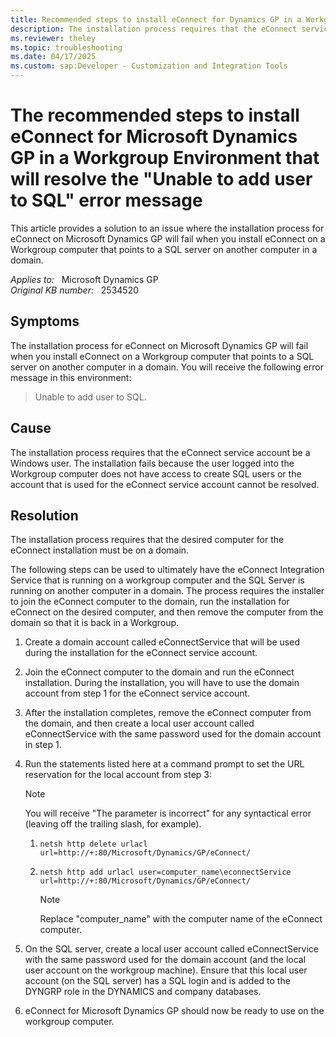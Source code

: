 ```yaml
---
title: Recommended steps to install eConnect for Dynamics GP in a Workgroup Environment
description: The installation process requires that the eConnect service account be a Windows user. The installation fails because the user logged into the Workgroup computer does not have access to create SQL users or the account being used for the eConnect service account cannot be resolved. This article contains a workaround to the issue.
ms.reviewer: theley
ms.topic: troubleshooting
ms.date: 04/17/2025
ms.custom: sap:Developer - Customization and Integration Tools
---
```

# The recommended steps to install eConnect for Microsoft Dynamics GP in a Workgroup Environment that will resolve the "Unable to add user to SQL" error message

This article provides a solution to an issue where the installation process for eConnect on Microsoft Dynamics GP will fail when you install eConnect on a Workgroup computer that points to a SQL server on another computer in a domain.

_Applies to:_ &nbsp; Microsoft Dynamics GP  
_Original KB number:_ &nbsp; 2534520

## Symptoms

The installation process for eConnect on Microsoft Dynamics GP will fail when you install eConnect on a Workgroup computer that points to a SQL server on another computer in a domain. You will receive the following error message in this environment:

> Unable to add user to SQL.

## Cause

The installation process requires that the eConnect service account be a Windows user. The installation fails because the user logged into the Workgroup computer does not have access to create SQL users or the account that is used for the eConnect service account cannot be resolved.

## Resolution

The installation process requires that the desired computer for the eConnect installation must be on a domain.

The following steps can be used to ultimately have the eConnect Integration Service that is running on a workgroup computer and the SQL Server is running on another computer in a domain. The process requires the installer to join the eConnect computer to the domain, run the installation for eConnect on the desired computer, and then remove the computer from the domain so that it is back in a Workgroup.

1. Create a domain account called eConnectService that will be used during the installation for the eConnect service account.
2. Join the eConnect computer to the domain and run the eConnect installation. During the installation, you will have to use the domain account from step 1 for the eConnect service account.
3. After the installation completes, remove the eConnect computer from the domain, and then create a local user account called eConnectService with the same password used for the domain account in step 1.
4. Run the statements listed here at a command prompt to set the URL reservation for the local account from step 3:

    > [!NOTE]
    > You will receive "The parameter is incorrect" for any syntactical error (leaving off the trailing slash, for example).

    1. `netsh http delete urlacl url=http://+:80/Microsoft/Dynamics/GP/eConnect/`
    2. `netsh http add urlacl user=computer_name\econnectService url=http://+:80/Microsoft/Dynamics/GP/eConnect/`

        > [!NOTE]
        > Replace "computer_name" with the computer name of the eConnect computer.

5. On the SQL server, create a local user account called eConnectService with the same password used for the domain account (and the local user account on the workgroup machine). Ensure that this local user account (on the SQL server) has a SQL login and is added to the DYNGRP role in the DYNAMICS and company databases.

6. eConnect for Microsoft Dynamics GP should now be ready to use on the workgroup computer.
